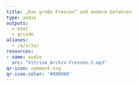 ```yaml
---
title: „Das große Fressen“ und andere Gefahren
type: audio
outputs:
  - html
  - qrcode
aliases:
  - /a/v/2a/
resources:
- name: audio
  src: "Vitrine_Archiv-Fressen-2.mp3"
qr-icon: comment.svg
qr-icon-color: '#808080'
---
```


